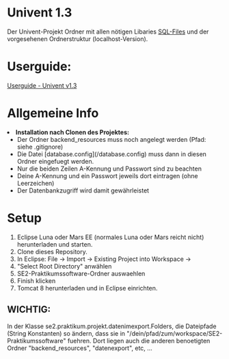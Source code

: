 # Univent 1.3

Der Univent-Projekt Ordner mit allen nötigen Libaries [SQL-Files](/SQL) und der vorgesehenen Ordnerstruktur (localhost-Version).


Userguide:
====================
[Userguide - Univent v1.3](/Univent-Userguide.pdf)


Allgemeine Info
===============
<li><strong>Installation nach Clonen des Projektes:</strong>
 <ul>
  <li>Der Ordner backend_resources muss noch angelegt werden (Pfad: siehe .gitignore)</li>
  <li>Die Datei [database.config](/database.config) muss dann in diesen Ordner eingefuegt werden.</li>
  <li>Nur die beiden Zeilen A-Kennung und Passwort sind zu beachten</li>
  <li>Deine A-Kennung und ein Passwort jeweils dort eintragen (ohne Leerzeichen)
<li>Der Datenbankzugriff wird damit gewährleistet</li>
 </ul>
</li>


Setup
=====
1.  Eclipse Luna oder Mars EE (normales Luna oder Mars reicht nicht) 	herunterladen und starten.
2.  Clone dieses Repository.
3.  In Eclipse: File -> Import -> Existing Project into Workspace -> 
4.  "Select Root Directory" anwählen
5.  SE2-Praktikumssoftware-Ordner auswaehlen
6.  Finish klicken
7.  Tomcat 8 herunterladen und in Eclipse einrichten.

WICHTIG:
--------
In der Klasse se2.praktikum.projekt.datenimexport.Folders, die Dateipfade (String Konstanten) so ändern, dass sie in "/dein/pfad/zum/workspace/SE2-Praktikumssoftware" fuehren. Dort liegen auch die anderen benoetigten Ordner "backend_resources", "datenexport", etc, ...


